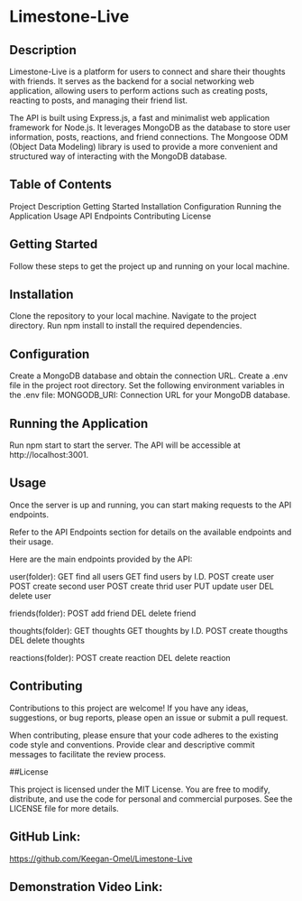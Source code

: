 # Limestone-Live

## Description

Limestone-Live is a platform for users to connect and share their thoughts with friends. It serves as the backend for a social networking web application, allowing users to perform actions such as creating posts, reacting to posts, and managing their friend list.

The API is built using Express.js, a fast and minimalist web application framework for Node.js. It leverages MongoDB as the database to store user information, posts, reactions, and friend connections. The Mongoose ODM (Object Data Modeling) library is used to provide a more convenient and structured way of interacting with the MongoDB database.

## Table of Contents

Project Description
Getting Started
Installation
Configuration
Running the Application
Usage
API Endpoints
Contributing
License

## Getting Started

Follow these steps to get the project up and running on your local machine.

## Installation

Clone the repository to your local machine.
Navigate to the project directory.
Run npm install to install the required dependencies.

## Configuration

Create a MongoDB database and obtain the connection URL.
Create a .env file in the project root directory.
Set the following environment variables in the .env file:
MONGODB_URI: Connection URL for your MongoDB database.

## Running the Application

Run npm start to start the server. The API will be accessible at http://localhost:3001.

## Usage

Once the server is up and running, you can start making requests to the API endpoints.

Refer to the API Endpoints section for details on the available endpoints and their usage.

Here are the main endpoints provided by the API:

user(folder):
GET find all users
GET find users by I.D.
POST create user
POST create second user
POST create thrid user
PUT update user
DEL delete user

friends(folder):
POST add friend
DEL delete friend

thoughts(folder):
GET thoughts 
GET thoughts by I.D.
POST create thougths
DEL delete thoughts

reactions(folder):
POST create reaction
DEL delete reaction

## Contributing

Contributions to this project are welcome! If you have any ideas, suggestions, or bug reports, please open an issue or submit a pull request.

When contributing, please ensure that your code adheres to the existing code style and conventions. Provide clear and descriptive commit messages to facilitate the review process.

##License

This project is licensed under the MIT License. You are free to modify, distribute, and use the code for personal and commercial purposes. See the LICENSE file for more details.

## GitHub Link: 

https://github.com/Keegan-Omel/Limestone-Live

## Demonstration Video Link:



